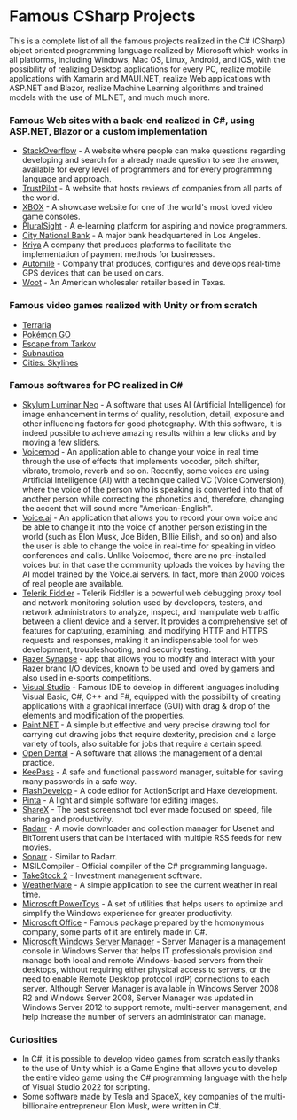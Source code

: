 # Famous CSharp Projects
This is a complete list of all the famous projects realized in the C# (CSharp) object oriented programming language realized by Microsoft which works in all platforms, including Windows, Mac OS, Linux, Android, and iOS, with the possibility of realizing Desktop applications for every PC, realize mobile applications with Xamarin and MAUI.NET, realize Web applications with ASP.NET and Blazor, realize Machine Learning algorithms and trained models with the use of ML.NET, and much much more.

### Famous Web sites with a back-end realized in C#, using ASP.NET, Blazor or a custom implementation
* [StackOverflow](https://stackoverflow.com/) - A website where people can make questions regarding developing and search for a already made question to see the answer, available for every level of programmers and for every programming language and approach.
* [TrustPilot](https://trustpilot.com/) - A website that hosts reviews of companies from all parts of the world.
* [XBOX](https://xbox.com/) - A showcase website for one of the world's most loved video game consoles.
* [PluralSight](https://pluralsight.com/) - A e-learning platform for aspiring and novice programmers.
* [City National Bank](https://www.cnb.com/) - A major bank headquartered in Los Angeles.
* [Kriya](https://www.kriya.co/) A company that produces platforms to facilitate the implementation of payment methods for businesses.
* [Automile](https://www.automile.com/) - Company that produces, configures and develops real-time GPS devices that can be used on cars.
* [Woot](https://www.woot.com/) - An American wholesaler retailer based in Texas.

### Famous video games realized with Unity or from scratch
* [Terraria](https://terraria.org/)
* [Pokémon GO](https://pokemongolive.com/?hl=it)
* [Escape from Tarkov](https://www.escapefromtarkov.com/)
* [Subnautica](https://store.steampowered.com/app/264710/Subnautica/)
* [Cities: Skylines](https://store.steampowered.com/app/255710/Cities_Skylines/)

### Famous softwares for PC realized in C#
* [Skylum Luminar Neo](https://skylum.com/luminar) - A software that uses AI (Artificial Intelligence) for image enhancement in terms of quality, resolution, detail, exposure and other influencing factors for good photography. With this software, it is indeed possible to achieve amazing results within a few clicks and by moving a few sliders.
* [Voicemod](https://www.voicemod.net/) - An application able to change your voice in real time through the use of effects that implements vocoder, pitch shifter, vibrato, tremolo, reverb and so on. Recently, some voices are using Artificial Intelligence (AI) with a technique called VC (Voice Conversion), where the voice of the person who is speaking is converted into that of another person while correcting the phonetics and, therefore, changing the accent that will sound more "American-English".
* [Voice.ai](https://voice.ai/) - An application that allows you to record your own voice and be able to change it into the voice of another person existing in the world (such as Elon Musk, Joe Biden, Billie Eilish, and so on) and also the user is able to change the voice in real-time for speaking in video conferences and calls. Unlike Voicemod, there are no pre-installed voices but in that case the community uploads the voices by having the AI ​​model trained by the Voice.ai servers. In fact, more than 2000 voices of real people are available.
* [Telerik Fiddler](https://www.telerik.com/fiddler) - Telerik Fiddler is a powerful web debugging proxy tool and network monitoring solution used by developers, testers, and network administrators to analyze, inspect, and manipulate web traffic between a client device and a server. It provides a comprehensive set of features for capturing, examining, and modifying HTTP and HTTPS requests and responses, making it an indispensable tool for web development, troubleshooting, and security testing.
* [Razer Synapse](https://www.razer.com/it-it/synapse-3) - app that allows you to modify and interact with your Razer brand I/O devices, known to be used and loved by gamers and also used in e-sports competitions.
* [Visual Studio](https://visualstudio.microsoft.com/it/) - Famous IDE to develop in different languages ​​including Visual Basic, C#, C++ and F#, equipped with the possibility of creating applications with a graphical interface (GUI) with drag & drop of the elements and modification of the properties.
* [Paint.NET](https://www.getpaint.net/) - A simple but effective and very precise drawing tool for carrying out drawing jobs that require dexterity, precision and a large variety of tools, also suitable for jobs that require a certain speed.
* [Open Dental](https://www.opendental.com/) - A software that allows the management of a dental practice.
* [KeePass](https://keepass.info/index.html) - A safe and functional password manager, suitable for saving many passwords in a safe way.
* [FlashDevelop](https://www.flashdevelop.org/) - A code editor for ActionScript and Haxe development.
* [Pinta](https://www.pinta-project.com/) - A light and simple software for editing images.
* [ShareX](https://getsharex.com/) - The best screenshot tool ever made focused on speed, file sharing and productivity.
* [Radarr](https://radarr.video/) - A movie downloader and collection manager for Usenet and BitTorrent users that can be interfaced with multiple RSS feeds for new movies.
* [Sonarr](https://sonarr.tv/) - Similar to Radarr.
* MSILCompiler - Official compiler of the C# programming language.
* [TakeStock 2](http://ravib.com/takestock/2/) - Investment management software.
* [WeatherMate](https://ravib.com/wm/) - A simple application to see the current weather in real time.
* [Microsoft PowerToys](https://learn.microsoft.com/it-it/windows/powertoys/) - A set of utilities that helps users to optimize and simplify the Windows experience for greater productivity.
* [Microsoft Office](https://www.microsoft.com/it-it/microsoft-365/microsoft-office) - Famous package prepared by the homonymous company, some parts of it are entirely made in C#.
* [Microsoft Windows Server Manager](https://learn.microsoft.com/en-us/windows-server/administration/server-manager/server-manager) - Server Manager is a management console in Windows Server that helps IT professionals provision and manage both local and remote Windows-based servers from their desktops, without requiring either physical access to servers, or the need to enable Remote Desktop protocol (rdP) connections to each server. Although Server Manager is available in Windows Server 2008 R2 and Windows Server 2008, Server Manager was updated in Windows Server 2012 to support remote, multi-server management, and help increase the number of servers an administrator can manage.

### Curiosities
* In C#, it is possible to develop video games from scratch easily thanks to the use of Unity which is a Game Engine that allows you to develop the entire video game using the C# programming language with the help of Visual Studio 2022 for scripting.
* Some software made by Tesla and SpaceX, key companies of the multi-billionaire entrepreneur Elon Musk, were written in C#.
